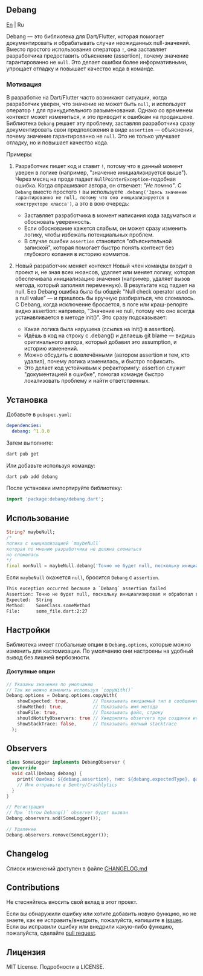 ## Debang

[En](README.md) | Ru

Debang — это библиотека для Dart/Flutter, которая помогает документировать и
обрабатывать случаи неожиданных null-значений. Вместо простого использования
оператора `!`, она заставляет разработчика предоставить объяснение (assertion),
почему значение гарантированно не `null`. Это делает ошибки более
информативными, упрощает отладку и повышает качество кода в команде.

### Мотивация

В разработке на Dart/Flutter часто возникают ситуации, когда разработчик уверен,
что значение не может быть `null`, и использует оператор `!` для принудительного
разыменования. Однако со временем контекст может измениться, и это приводит к
ошибкам на продакшене. Библиотека `Debang` решает эту проблему, заставляя
разработчика сразу документировать свои предположения в виде `assertion` —
объяснения, почему значение гарантированно не `null`. Это не только улучшает
отладку, но и повышает качество кода.

Примеры:

1. Разработчик пишет код и ставит `!`, потому что в данный момент уверен в
   логике (например, "значение инициализируется выше"). Через месяц на проде
   падает `NullPointerException`-подобная ошибка. Когда спрашивают автора, он
   отвечает: _"Не помню"_. С `Debang` вместо простого `!` вы используете
   `.debang('Здесь значение
гарантированно не null, потому что оно инициализируется в конструкторе класса')`,
   а это в вою очередь:

   - Заставляет разработчика в момент написания кода задуматься и обосновать
     уверенность.
   - Если обоснование кажется слабым, он может сразу изменить логику, чтобы
     избежать потенциальных проблем.
   - В случае ошибки `assertion` становится "объяснительной запиской", которая
     помогает быстро понять контекст без глубокого копания в историю коммитов.

2. Новый разработчик меняет контекст Новый член команды входит в проект и, не
   зная всех нюансов, удаляет или меняет логику, которая обеспечивала
   инициализацию значения (например, удаляет вызов метода, который заполнял
   переменную). В результате код падает на null. Без Debang ошибка была бы
   общей: "Null check operator used on a null value" — и пришлось бы вручную
   разбираться, что сломалось. С Debang, когда исключение бросается, в логе или
   краш-репорте видно assertion: например, "Значение не null, потому что оно
   всегда устанавливается в методе init()". Это сразу подсказывает:

   - Какая логика была нарушена (ссылка на init() в assertion).
   - Идёшь в код на строку с .debang() и делаешь git blame — видишь
     оригинального автора, который добавил это assumption, и историю изменений.
   - Можно обсудить с вовлечёнными (автором assertion и тем, кто удалил), почему
     логика изменилась, и быстро пофиксить.
   - Это делает код устойчивым к рефакторингу: assertion служит "документацией в
     ошибке", помогая команде быстро локализовать проблему и найти
     ответственных.

## Установка

Добавьте в `pubspec.yaml`:

```yaml
dependencies:
  debang: ^1.0.0
```

Затем выполните:

```bash
dart pub get
```

Или добавьте используя команду:

```bash
dart pub add debang
```

После установки импортируйте библиотеку:

```dart
import 'package:debang/debang.dart';
```

## Использование

```dart
String? maybeNull;
/* 
логика с инициализацией `maybeNull`
которая по мнению разработчика не должна сломаться
но сломалась
*/
final nonNull = maybeNull.debang('Точно не будет null, поскольку инициализировал и обработал все null-ошибки выше');
```

Если `maybeNull` окажется `null`, бросится `Debang` с `assertion`.

```bash
This exception occurred because a `Debang` assertion failed
Assertion: Точно не будет null, поскольку инициализировал и обработал все null-ошибки выше
Expected:  String
Method:    SomeClass.someMethod
File:      some_file.dart:2:27
```

## Настройки

Библиотека имеет глобальные опции в `Debang.options`, которые можно изменить для
кастомизации. По умолчанию они настроены на удобный вывод без лишней
вербозности.

#### Доступные опции

```dart
// Указаны значения по умолчанию
// Так же можно изменить используя `copyWith()`
Debang.options = Debang.options.copyWith(
    showExpected: true,   		// Показывать ожидаемый тип в сообщении об ошибке
    showMethod: true,   		// Показывать имя метода
	showFile: true,				// Показывать файл, строку
	shouldNotifyObservers: true	// Уведомлять observers при создании исключения
    showStackTrace: false,  	// Показывать полный stacktrace
  );
```

## Observers

```dart
class SomeLogger implements DebangObserver {
  @override
  void call(Debang debang) {
    print('Ошибка: ${debang.assertion}, тип: ${debang.expectedType}, файл: ${debang.frame?.file}');
    // Или отправьте в Sentry/Crashlytics
  }
}

// Регистрация
// При `throw Debang()` observer будет вызван
Debang.observers.add(SomeLogger());

// Удаление
Debang.observers.remove(SomeLogger());
```

## Changelog

Список изменений доступен в файле
[CHANGELOG.md](https://github.com/pavluke/debang/blob/main/CHANGELOG.md)

## Contributions

Не стесняйтесь вносить свой вклад в этот проект.

Если вы обнаружили ошибку или хотите добавить новую функцию, но не знаете, как
ее исправить/внедрить, пожалуйста, напишите в
[issues](https://github.com/pavluke/debang/issues). Если вы исправили ошибку или
внедрили какую-либо функцию, пожалуйста, сделайте
[pull request](https://github.com/pavluke/debang/pulls).

## Лицензия

MIT License. Подробности в LICENSE.
